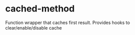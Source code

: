 # cached-method
Function wrapper that caches first result. Provides hooks to clear/enable/disable cache
